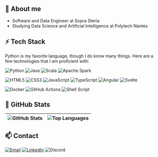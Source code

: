 ## :wave: About me

- Software and Data Engineer at Sopra Steria
- Studying Data Science and Artificial Intelligence at Polytech Nantes

## :zap: Tech Stack

Python is my favorite language, though I do know many things. Here are a few technologies that I am proficient with:

![Python](https://img.shields.io/badge/python-3670A0?style=for-the-badge&logo=python&logoColor=ffdd54)
![Java](https://img.shields.io/badge/java-%23ED8B00.svg?style=for-the-badge&logo=openjdk&logoColor=white)
![Scala](https://img.shields.io/badge/scala-%23DC322F.svg?style=for-the-badge&logo=scala&logoColor=white)
![Apache Spark](https://img.shields.io/badge/Apache%20Spark-FDEE21?style=flat-square&logo=apachespark&logoColor=black)

![HTML5](https://img.shields.io/badge/html5-%23E34F26.svg?style=for-the-badge&logo=html5&logoColor=white)
![CSS3](https://img.shields.io/badge/css3-%231572B6.svg?style=for-the-badge&logo=css3&logoColor=white)
![JavaScript](https://img.shields.io/badge/javascript-%23323330.svg?style=for-the-badge&logo=javascript&logoColor=%23F7DF1E)
![TypeScript](https://img.shields.io/badge/typescript-%23007ACC.svg?style=for-the-badge&logo=typescript&logoColor=white)
![Angular](https://img.shields.io/badge/angular-%23DD0031.svg?style=for-the-badge&logo=angular&logoColor=white)
![Svelte](https://img.shields.io/badge/svelte-%23f1413d.svg?style=for-the-badge&logo=svelte&logoColor=white)

![Docker](https://img.shields.io/badge/docker-%230db7ed.svg?style=for-the-badge&logo=docker&logoColor=white)
![GitHub Actions](https://img.shields.io/badge/github%20actions-%232671E5.svg?style=for-the-badge&logo=githubactions&logoColor=white)
![Shell Script](https://img.shields.io/badge/shell_script-%23121011.svg?style=for-the-badge&logo=gnu-bash&logoColor=white)

## :scroll: GitHub Stats

| ![GitHub Stats](https://github-readme-stats.vercel.app/api?username=corentin-regent&show_icons=true&theme=transparent) | ![Top Languages](https://github-readme-stats.vercel.app/api/top-langs/?username=corentin-regent&theme=transparent&langs_count=20&size_weight=0.5&count_weight=0.5&layout=compact) |
| ---------------------------------------------------------------------------------------------------------------------- | --------------------------------------------------------------------------------------------------------------------------------------------------------------------------------- |

## :mailbox: Contact
[![Email](https://img.shields.io/badge/Email-corentin.regent.pro%40gmail.com-fff?style=plastic&logo=gmail&logoColor=red)](mailto:corentin.regent.pro@gmail.com)
[![LinkedIn](https://img.shields.io/badge/LinkedIn-Corentin%20R%C3%A9gent-fff?style=plastic&logo=linkedin&logoColor=fff&labelColor=0a66c2
)](https://www.linkedin.com/in/corentin-r%C3%A9gent-6a5ba0235/)
![Discord](https://img.shields.io/badge/Discord-%40cocorigon-5865f2?style=plastic&logo=discord&logoColor=fff&labelColor=000)


